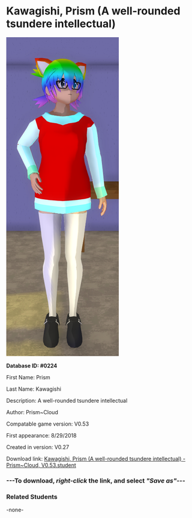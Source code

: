 # Kawagishi, Prism (A well-rounded tsundere intellectual)

<img src="../../Files/Images/Kawagishi, Prism (A well-rounded tsundere intellectual).png" title="Kawagishi, Prism (A well-rounded tsundere intellectual) - Prism~Cloud, V0.53">

**Database ID: #0224**

First Name: Prism

Last Name: Kawagishi

Description: A well-rounded tsundere intellectual

Author: Prism~Cloud

Compatable game version: V0.53

First appearance: 8/29/2018

Created in version: V0.27

Download link: <a href="https://raw.githubusercontent.com/Arbiter1223/Daigaku-Gurashi-Custom-Students/master/Files/Student%20Files/Kawagishi%2C%20Prism%20(A%20well-rounded%20tsundere%20intellectual)%20-%20Prism~Cloud%2C%20V0.53.student">Kawagishi, Prism (A well-rounded tsundere intellectual) - Prism~Cloud, V0.53.student</a>

### ---**To download, _right-click_ the link, and select _"Save as"_**---

### Related Students

-none-
